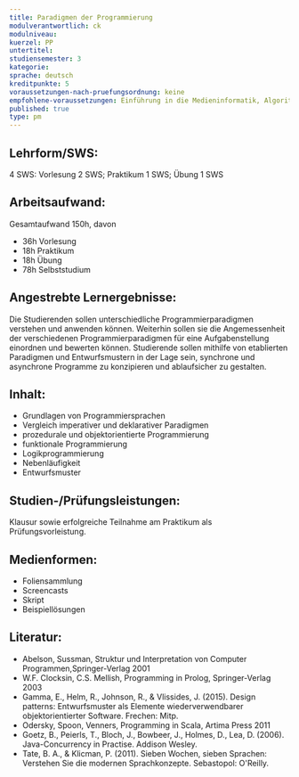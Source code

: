 ```yaml
---
title: Paradigmen der Programmierung
modulverantwortlich: ck
modulniveau:
kuerzel: PP
untertitel:
studiensemester: 3
kategorie:
sprache: deutsch
kreditpunkte: 5
voraussetzungen-nach-pruefungsordnung: keine
empfohlene-voraussetzungen: Einführung in die Medieninformatik, Algorithmen und Programmierung I, Algorithmen und Programmierung II
published: true
type: pm
---
```


## Lehrform/SWS:
4 SWS: Vorlesung 2 SWS; Praktikum 1 SWS; Übung 1 SWS

## Arbeitsaufwand:
Gesamtaufwand 150h, davon 

* 36h Vorlesung
* 18h Praktikum
* 18h Übung
* 78h Selbststudium

## Angestrebte Lernergebnisse:
Die Studierenden sollen unterschiedliche Programmierparadigmen verstehen und anwenden können. Weiterhin sollen sie die Angemessenheit der verschiedenen Programmierparadigmen für eine Aufgabenstellung einordnen und bewerten können. Studierende sollen mithilfe von etablierten Paradigmen und Entwurfsmustern in der Lage sein, synchrone und asynchrone Programme zu konzipieren und ablaufsicher zu gestalten. 

## Inhalt:
* Grundlagen von Programmiersprachen
* Vergleich imperativer und deklarativer Paradigmen
* prozedurale und objektorientierte Programmierung
* funktionale Programmierung
* Logikprogrammierung
* Nebenläufigkeit
* Entwurfsmuster

## Studien-/Prüfungsleistungen:
Klausur sowie erfolgreiche Teilnahme am Praktikum als Prüfungsvorleistung.

## Medienformen:
* Foliensammlung
* Screencasts
* Skript
* Beispiellösungen

## Literatur:
* Abelson, Sussman, Struktur und Interpretation von Computer Programmen,Springer-Verlag 2001
* W.F. Clocksin, C.S. Mellish, Programming in Prolog, Springer-Verlag 2003
* Gamma, E., Helm, R., Johnson, R., & Vlissides, J. (2015). Design patterns: Entwurfsmuster als Elemente wiederverwendbarer objektorientierter Software. Frechen: Mitp.
* Odersky, Spoon, Venners, Programming in Scala, Artima Press 2011
* Goetz, B., Peierls, T., Bloch, J., Bowbeer, J., Holmes, D., Lea, D. (2006). Java-Concurrency in Practise. Addison Wesley.
* Tate, B. A., & Klicman, P. (2011). Sieben Wochen, sieben Sprachen: Verstehen Sie die modernen Sprachkonzepte. Sebastopol: O'Reilly. 
